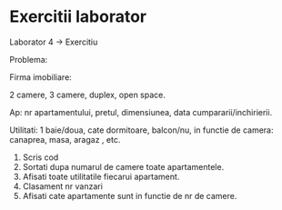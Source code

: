 # Exercitii laborator

Laborator 4 -> Exercitiu 

Problema:
 
Firma imobiliare:
 
2 camere, 3 camere, duplex, open space.
 
Ap: nr apartamentului, pretul, dimensiunea, data cumpararii/inchirierii.
 
Utilitati: 1 baie/doua, cate dormitoare, balcon/nu, in functie de camera: canaprea, masa, aragaz , etc.
 
1) Scris cod 
2) Sortati dupa numarul de camere toate apartamentele.
3) Afisati toate utilitatile fiecarui apartament.
4) Clasament nr vanzari
5) Afisati cate apartamente sunt in functie de nr de camere.
